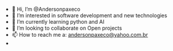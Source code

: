 - 👋 Hi, I’m @Andersonpaxeco
- 👀 I’m interested in software development and new technologies
- 🌱 I’m currently learning python and AI
- 💞️ I’m looking to collaborate on Open projects
- 📫 How to reach me a: andersonpaxeco@yahoo.com.br
- 
<!---
Andersonpaxeco/Andersonpaxeco is a ✨ special ✨ repository because its `README.md` (this file) appears on your GitHub profile.
You can click the Preview link to take a look at your changes.
--->
